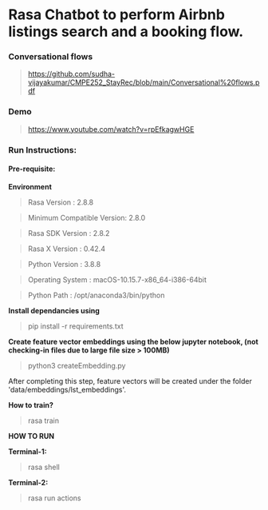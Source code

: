 # Rasa Chatbot to perform Airbnb listings search and a booking flow.

### Conversational flows 
> https://github.com/sudha-vijayakumar/CMPE252_StayRec/blob/main/Conversational%20flows.pdf

### Demo
> https://www.youtube.com/watch?v=rpEfkagwHGE

### **Run Instructions:**

#### Pre-requisite: 

**Environment**

  > Rasa Version      :         2.8.8
  
  > Minimum Compatible Version: 2.8.0
  
  > Rasa SDK Version  :         2.8.2
  
  > Rasa X Version    :         0.42.4
  
  > Python Version    :         3.8.8
  
  > Operating System  :         macOS-10.15.7-x86_64-i386-64bit
  
  > Python Path       :         /opt/anaconda3/bin/python

**Install dependancies using** 
> pip install -r requirements.txt 

**Create feature vector embeddings using the below jupyter notebook,
(not checking-in files due to large file size > 100MB)**
> python3 createEmbedding.py

After completing this step, feature vectors will be created under the folder 'data/embeddings/lst_embeddings'.

**How to train?**
> rasa train 

**HOW TO RUN** 

**Terminal-1:**
> rasa shell

**Terminal-2:**
> rasa run actions
